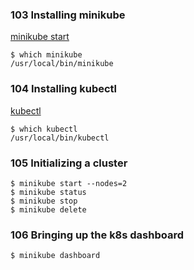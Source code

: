 ### 103 Installing minikube

[minikube start](https://minikube.sigs.k8s.io/docs/start/)

```
$ which minikube
/usr/local/bin/minikube
```
### 104 Installing kubectl

[kubectl](https://kubernetes.io/docs/tasks/tools/)

```
$ which kubectl
/usr/local/bin/kubectl

```

### 105 Initializing a cluster

```
$ minikube start --nodes=2
$ minikube status
$ minikube stop
$ minikube delete
```

### 106 Bringing up the k8s dashboard

```
$ minikube dashboard
```
